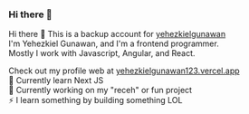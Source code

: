 ### Hi there 👋

Hi there 👋
This is a backup account for [yehezkielgunawan](https://github.com/yehezkielgunawan) <br>
I'm Yehezkiel Gunawan, and I'm a frontend programmer. <br>
Mostly I work with Javascript, Angular, and React. <br>

Check out my profile web at [yehezkielgunawan123.vercel.app](https://yehezkielgunawan123.vercel.app) <br>
🌱 Currently learn Next JS <br>
🔭 Currently working on my "receh" or fun project <br>
⚡ I learn something by building something LOL <br>
